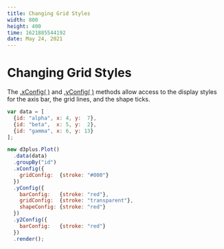 ```yaml
---
title: Changing Grid Styles
width: 800
height: 400
time: 1621885544192
date: May 24, 2021
---
```


# Changing Grid Styles

The [.xConfig( )](http://d3plus.org/docs/#Plot.xConfig) and [.yConfig( )](http://d3plus.org/docs/#Plot.yConfig) methods allow access to the display styles for the axis bar, the grid lines, and the shape ticks.

```js
var data = [
  {id: "alpha", x: 4, y:  7},
  {id: "beta",  x: 5, y:  2},
  {id: "gamma", x: 6, y: 13}
];

new d3plus.Plot()
  .data(data)
  .groupBy("id")
  .xConfig({
    gridConfig:  {stroke: "#000"}
  })
  .yConfig({
    barConfig:   {stroke: "red"},
    gridConfig:  {stroke: "transparent"},
    shapeConfig: {stroke: "red"}
  })
  .y2Config({
    barConfig:   {stroke: "red"}
  })
  .render();
```
